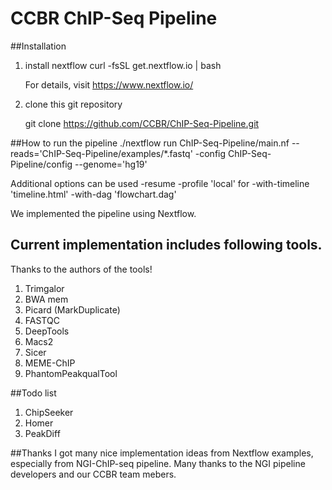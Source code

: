 # CCBR ChIP-Seq Pipeline

##Installation

1. install nextflow
	curl -fsSL get.nextflow.io | bash

	For details, visit https://www.nextflow.io/

2. clone this git repository

	git clone https://github.com/CCBR/ChIP-Seq-Pipeline.git


##How to run the pipeline
	./nextflow run ChIP-Seq-Pipeline/main.nf --reads='ChIP-Seq-Pipeline/examples/*.fastq' -config ChIP-Seq-Pipeline/config --genome='hg19'
	
Additional options can be used 
	-resume
        -profile 'local' for 
        -with-timeline 'timeline.html'
	-with-dag 'flowchart.dag'


We implemented the pipeline using Nextflow.


## Current implementation includes following tools.
Thanks to the authors of the tools!

1. Trimgalor
2. BWA mem
3. Picard (MarkDuplicate)
4. FASTQC
5. DeepTools
6. Macs2
7. Sicer
8. MEME-ChIP
9. PhantomPeakqualTool


##Todo list

1. ChipSeeker
2. Homer
3. PeakDiff

##Thanks
I got many nice implementation ideas from Nextflow examples, especially from NGI-ChIP-seq pipeline.
Many thanks to the NGI pipeline developers and our CCBR team mebers.
